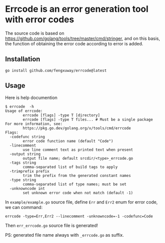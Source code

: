 # Errcode is an error generation tool with error codes

The source code is based on https://github.com/golang/tools/tree/master/cmd/stringer, and on this basis, the function of obtaining the error code according to error is added.

## Installation

```
go install github.com/fengxuway/errcode@latest
```

## Usage

Here is help documention

```
$ errcode  -h                                                         
Usage of errcode:
        errcode [flags] -type T [directory]
        errcode [flags] -type T files... # Must be a single package
For more information, see:
        https://pkg.go.dev/golang.org/x/tools/cmd/errcode
Flags:
  -codefunc string
        error code function name (default "Code")
  -linecomment
        use line comment text as printed text when present
  -output string
        output file name; default srcdir/<type>_errcode.go
  -tags string
        comma-separated list of build tags to apply
  -trimprefix prefix
        trim the prefix from the generated constant names
  -type string
        comma-separated list of type names; must be set
  -unknowncode int
        set unknown error code when not match (default -1)
```

In `example/example.go` source file, define `Err` and `Err2` enum for error code, we can command:

```
errcode -type=Err,Err2 --linecomment -unknowncode=-1 -codefunc=Code
```

Then `err_errcode.go` source file is generated!

PS: generated file name always with `_errcode.go` as suffix.

